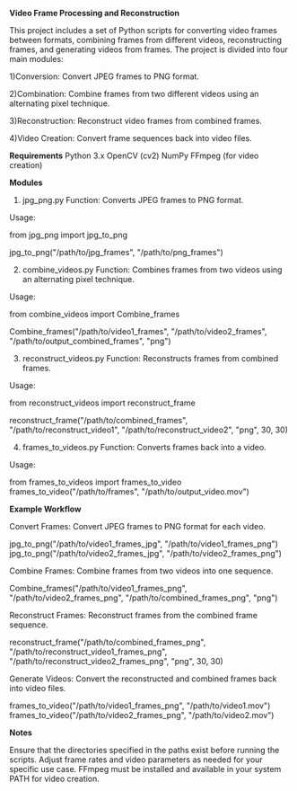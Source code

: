 **Video Frame Processing and Reconstruction**

This project includes a set of Python scripts for converting video frames between formats, combining frames from different videos, reconstructing frames, and generating videos from frames. The project is divided into four main modules:

1)Conversion: Convert JPEG frames to PNG format.

2)Combination: Combine frames from two different videos using an alternating pixel technique.

3)Reconstruction: Reconstruct video frames from combined frames.

4)Video Creation: Convert frame sequences back into video files.


**Requirements**
Python 3.x
OpenCV (cv2)
NumPy
FFmpeg (for video creation)

**Modules**
1. jpg_png.py
Function: Converts JPEG frames to PNG format.

Usage:

from jpg_png import jpg_to_png

jpg_to_png("/path/to/jpg_frames", "/path/to/png_frames")

2. combine_videos.py
Function: Combines frames from two videos using an alternating pixel technique.

Usage:

from combine_videos import Combine_frames

Combine_frames("/path/to/video1_frames", "/path/to/video2_frames", "/path/to/output_combined_frames", "png")


3. reconstruct_videos.py
Function: Reconstructs frames from combined frames.

Usage:

from reconstruct_videos import reconstruct_frame

reconstruct_frame("/path/to/combined_frames", "/path/to/reconstruct_video1", "/path/to/reconstruct_video2", "png", 30, 30)

4. frames_to_videos.py
Function: Converts frames back into a video.

Usage:

from frames_to_videos import frames_to_video
frames_to_video("/path/to/frames", "/path/to/output_video.mov")

**Example Workflow**

Convert Frames: Convert JPEG frames to PNG format for each video.

jpg_to_png("/path/to/video1_frames_jpg", "/path/to/video1_frames_png")
jpg_to_png("/path/to/video2_frames_jpg", "/path/to/video2_frames_png")

Combine Frames: Combine frames from two videos into one sequence.

Combine_frames("/path/to/video1_frames_png", "/path/to/video2_frames_png", "/path/to/combined_frames_png", "png")

Reconstruct Frames: Reconstruct frames from the combined frame sequence.

reconstruct_frame("/path/to/combined_frames_png", "/path/to/reconstruct_video1_frames_png", "/path/to/reconstruct_video2_frames_png", "png", 30, 30)

Generate Videos: 
Convert the reconstructed and combined frames back into video files.

frames_to_video("/path/to/video1_frames_png", "/path/to/video1.mov")
frames_to_video("/path/to/video2_frames_png", "/path/to/video2.mov")

**Notes**

Ensure that the directories specified in the paths exist before running the scripts.
Adjust frame rates and video parameters as needed for your specific use case.
FFmpeg must be installed and available in your system PATH for video creation.
